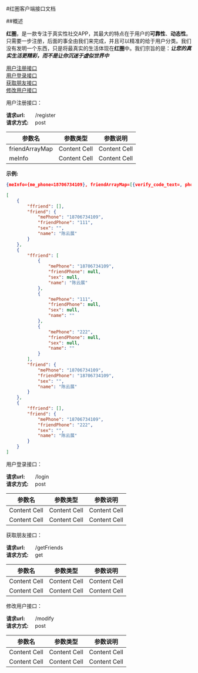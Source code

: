 #红圏客户端接口文档


##概述

**红圏**，是一款专注于真实性社交APP，其最大的特点在于用户的**可靠性**、**动态性**。只需要一步注册，后面的事全由我们来完成，并且可以精准的给于用户分类。我们没有发明一个东西，只是将最真实的生活体现在**红圈**中。我们宗旨的是：***让您的真实生活更精彩，而不是让你沉迷于虚似世界中***

[用户注册接口](#register)  
[用户登录接口](#login)  
[获取朋友接口](#getFriends)  
[修改用户接口](#modify)


<a name="register"> 用户注册接口</a>：

**请求url:**　　/register  
**请求方式:** 　post


参数名 | 参数类型 | 参数说明
------------ | ------------- | ------------
friendArrayMap | Content Cell  | Content Cell
meInfo | Content Cell  | Content Cell
**示例:**

```json
{meInfo={me_phone=18706734109}, friendArrayMap=[{verify_code_text=, phone_text=11111111}, {verify_code_text=, phone_text=22222222}]}
```

```json
[
    {
        "ffriend": [],
        "friend": {
            "mePhone": "18706734109",
            "friendPhone": "111",
            "sex": "",
            "name": "陈云展"
        }
    },
    {
        "ffriend": [
            {
                "mePhone": "18706734109",
                "friendPhone": null,
                "sex": null,
                "name": "陈云展"
            },
            {
                "mePhone": "111",
                "friendPhone": null,
                "sex": null,
                "name": ""
            },
            {
                "mePhone": "222",
                "friendPhone": null,
                "sex": null,
                "name": ""
            }
        ],
        "friend": {
            "mePhone": "18706734109",
            "friendPhone": "18706734109",
            "sex": "",
            "name": "陈云展"
        }
    },
    {
        "ffriend": [],
        "friend": {
            "mePhone": "18706734109",
            "friendPhone": "222",
            "sex": "",
            "name": "陈云展"
        }
    }
]
```



<a name="login"> 用户登录接口</a>：

**请求url:**　　/login  
**请求方式:** 　post

参数名 | 参数类型 | 参数说明
------------ | ------------- | ------------
Content Cell | Content Cell  | Content Cell
Content Cell | Content Cell  | Content Cell

<a name="getFriends"> 获取朋友接口</a>：

**请求url:**　　/getFriends  
**请求方式:** 　get

参数名 | 参数类型 | 参数说明
------------ | ------------- | ------------
Content Cell | Content Cell  | Content Cell
Content Cell | Content Cell  | Content Cell

<a name="modify"> 修改用户接口</a>：

**请求url:**　　/modify  
**请求方式:** 　post

参数名 | 参数类型 | 参数说明
------------ | ------------- | ------------
Content Cell | Content Cell  | Content Cell
Content Cell | Content Cell  | Content Cell
